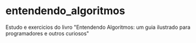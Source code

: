 # entendendo_algoritmos
Estudo e exercicios do livro "Entendendo Algoritmos: um guia ilustrado para programadores e outros curiosos"
